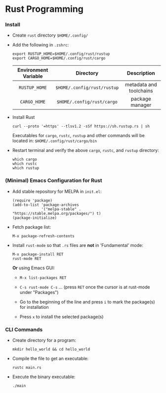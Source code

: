 # Rust Programming


### Install

+ Create `rust` directory `$HOME/.config/`

+ Add the following in `.zshrc`:

  ```
  export RUSTUP_HOME=$HOME/.config/rust/rustup
  export CARGO_HOME=$HOME/.config/rust/cargo
  ```

  | Environment Variable  | Directory                    |  Description             |
  |:---------------------:|:----------------------------:|:------------------------:|
  | `RUSTUP_HOME`         | `$HOME/.config/rust/rustup`  | metadata and toolchains  |
  | `CARGO_HOME`          | `$HOME/.config/rust/cargo`   | package manager          |

+ Install Rust

  `curl --proto '=https' --tlsv1.2 -sSf https://sh.rustup.rs | sh`

  Executables for `cargo`, `rustc`, `rustup` and other commands will be located in:
  `$HOME/.config/rust/cargo/bin`

+ Restart terminal and verify the above `cargo`, `rustc`, and `rustup` directory:

  ```
  which cargo
  which rustc
  which rustup
  ```


### (Minimal) Emacs Configuration for Rust

+ Add stable repository for MELPA in `init.el`:

  ```
  (require 'package)
  (add-to-list 'package-archives
               '("melpa-stable" . "https://stable.melpa.org/packages/") t)
  (package-initialize)
  ```

+ Fetch package list:

  `M-x package-refresh-contents`

+ Install `rust-mode` so that `.rs` files are **not** in 'Fundamental' mode:

  ```
  M-x package-install RET
  rust-mode RET
  ```

  **Or** using Emacs GUI:

  + `M-x list-packages RET`

  + `C-s rust-mode C-s` ... (press `RET` once the cursor is at rust-mode under "Packages")

  + Go to the beginning of the line and press `i` to mark the package(s) for installation

  + Press `x` to install the selected package(s)


### CLI Commands

+ Create directory for a program:

  `mkdir hello_world && cd hello_world`

+ Compile the file to get an executable:

  `rustc main.rs`

+ Execute the binary executable:

  `./main`
